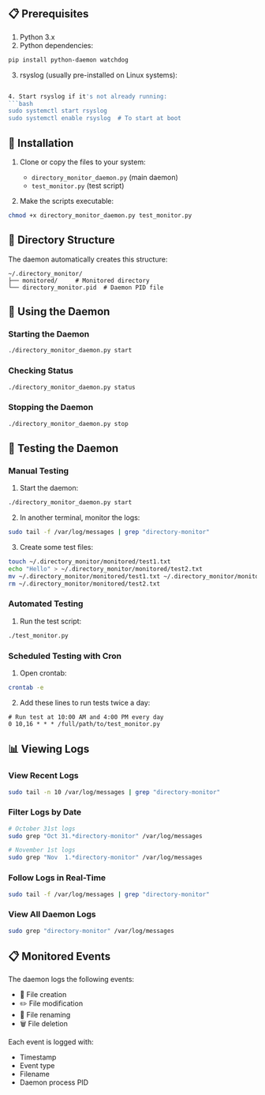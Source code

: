
## 📋 Prerequisites

1. Python 3.x
2. Python dependencies:
```bash
pip install python-daemon watchdog
```

3. rsyslog (usually pre-installed on Linux systems):
```bash

4. Start rsyslog if it's not already running:
```bash
sudo systemctl start rsyslog
sudo systemctl enable rsyslog  # To start at boot
```

## 🚀 Installation

1. Clone or copy the files to your system:
   - `directory_monitor_daemon.py` (main daemon)
   - `test_monitor.py` (test script)

2. Make the scripts executable:
```bash
chmod +x directory_monitor_daemon.py test_monitor.py
```

## 🔧 Directory Structure

The daemon automatically creates this structure:
```
~/.directory_monitor/
├── monitored/     # Monitored directory
└── directory_monitor.pid  # Daemon PID file
```

## 📖 Using the Daemon

### Starting the Daemon
```bash
./directory_monitor_daemon.py start
```

### Checking Status
```bash
./directory_monitor_daemon.py status
```

### Stopping the Daemon
```bash
./directory_monitor_daemon.py stop
```

## 🧪 Testing the Daemon

### Manual Testing
1. Start the daemon:
```bash
./directory_monitor_daemon.py start
```

2. In another terminal, monitor the logs:
```bash
sudo tail -f /var/log/messages | grep "directory-monitor"
```

3. Create some test files:
```bash
touch ~/.directory_monitor/monitored/test1.txt
echo "Hello" > ~/.directory_monitor/monitored/test2.txt
mv ~/.directory_monitor/monitored/test1.txt ~/.directory_monitor/monitored/test1_renamed.txt
rm ~/.directory_monitor/monitored/test2.txt
```

### Automated Testing
1. Run the test script:
```bash
./test_monitor.py
```

### Scheduled Testing with Cron
1. Open crontab:
```bash
crontab -e
```

2. Add these lines to run tests twice a day:
```cron
# Run test at 10:00 AM and 4:00 PM every day
0 10,16 * * * /full/path/to/test_monitor.py
```

## 📊 Viewing Logs

### View Recent Logs
```bash
sudo tail -n 10 /var/log/messages | grep "directory-monitor"
```

### Filter Logs by Date
```bash
# October 31st logs
sudo grep "Oct 31.*directory-monitor" /var/log/messages

# November 1st logs
sudo grep "Nov  1.*directory-monitor" /var/log/messages
```

### Follow Logs in Real-Time
```bash
sudo tail -f /var/log/messages | grep "directory-monitor"
```

### View All Daemon Logs
```bash
sudo grep "directory-monitor" /var/log/messages
```

## 📋 Monitored Events

The daemon logs the following events:
- 📝 File creation
- ✏️ File modification
- 🔄 File renaming
- 🗑️ File deletion

Each event is logged with:
- Timestamp
- Event type
- Filename
- Daemon process PID
